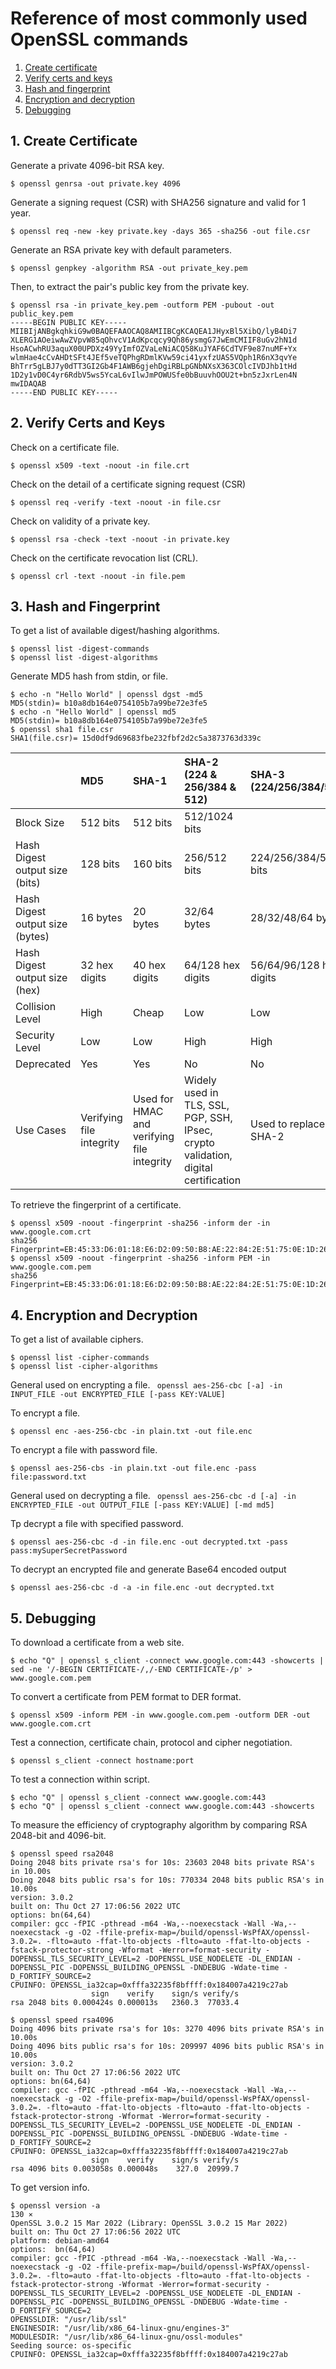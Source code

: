 # Reference of most commonly used OpenSSL commands
1. [Create certificate](#1-create-certificate)
2. [Verify certs and keys](#2-verify-certs-and-keys)
3. [Hash and fingerprint](#3-hash-and-fingerprint)
4. [Encryption and decryption](#4-encryption-and-decryption)
5. [Debugging](#5-debugging)

## 1. Create Certificate
Generate a private 4096-bit RSA key.
```console
$ openssl genrsa -out private.key 4096
```

Generate a signing request (CSR) with SHA256 signature and valid for 1 year.
```console
$ openssl req -new -key private.key -days 365 -sha256 -out file.csr
```

Generate an RSA private key with default parameters.
```console
$ openssl genpkey -algorithm RSA -out private_key.pem
```

Then, to extract the pair's public key from the private key.
```console
$ openssl rsa -in private_key.pem -outform PEM -pubout -out public_key.pem
-----BEGIN PUBLIC KEY-----
MIIBIjANBgkqhkiG9w0BAQEFAAOCAQ8AMIIBCgKCAQEA1JHyxBl5XibQ/lyB4Di7
XLERG1AOeiwAwZVpvW85qOhvcV1AdKpcqcy9Qh86ysmgG7JwEmCMIIF8uGv2hN1d
HsoACwhRU3aquX00UPDXz49YyImfOZVaLeNiACQ58KuJYAF6CdTVF9e87nuMF+Yx
wlmHae4cCvAHDtSFt4JEf5veTQPhgRDmlKVw59ci41yxfzUAS5VQph1R6nX3qvYe
BhTrr5gLBJ7y0dTT3GI2Gb4F1AWB6gjehDgiRBLpGNbNXsX363COlcIVDJhb1tHd
1D2y1vD0C4yr6RdbV5ws5YcaL6vIlwJmPOWUSfe0bBuuvhOOU2t+bn5zJxrLen4N
mwIDAQAB
-----END PUBLIC KEY-----
```

## 2. Verify Certs and Keys
Check on a certificate file.
```console
$ openssl x509 -text -noout -in file.crt
```

Check on the detail of a certificate signing request (CSR)
```console
$ openssl req -verify -text -noout -in file.csr
```

Check on validity of a private key.
```console
$ openssl rsa -check -text -noout -in private.key
```

Check on the certificate revocation list (CRL).
```console
$ openssl crl -text -noout -in file.pem
```

## 3. Hash and Fingerprint
To get a list of available digest/hashing algorithms.
```console
$ openssl list -digest-commands
$ openssl list -digest-algorithms
```

Generate MD5 hash from stdin, or file.
```console
$ echo -n "Hello World" | openssl dgst -md5
MD5(stdin)= b10a8db164e0754105b7a99be72e3fe5
$ echo -n "Hello World" | openssl md5
MD5(stdin)= b10a8db164e0754105b7a99be72e3fe5
$ openssl sha1 file.csr
SHA1(file.csr)= 15d0df9d69683fbe232fbf2d2c5a3873763d339c
```

| | MD5 | SHA-1 | SHA-2 (224 & 256/384 & 512) | SHA-3 (224/256/384/512) |
| :- | :- | :- | :- | :- |
| Block Size | 512 bits | 512 bits | 512/1024 bits | |
| Hash Digest output size (bits) | 128 bits  | 160 bits  | 256/512 bits | 224/256/384/512 bits |
| Hash Digest output size (bytes) | 16 bytes  | 20 bytes | 32/64 bytes | 28/32/48/64 bytes |
| Hash Digest output size (hex) | 32 hex digits  | 40 hex digits  | 64/128 hex digits | 56/64/96/128 hex digits |
| Collision Level | High | Cheap | Low | Low |
| Security Level | Low | Low | High | High |
| Deprecated | Yes | Yes | No | No |
| Use Cases | Verifying file integrity | Used for HMAC and verifying file integrity | Widely used in TLS, SSL, PGP, SSH, IPsec, crypto validation, digital certification | Used to replace SHA-2 | 

To retrieve the fingerprint of a certificate.
```console
$ openssl x509 -noout -fingerprint -sha256 -inform der -in www.google.com.crt
sha256 Fingerprint=EB:45:33:D6:01:18:E6:D2:09:50:B8:AE:22:84:2E:51:75:0E:1D:26:3A:60:8B:B3:98:02:13:65:95:95:77:9C
$ openssl x509 -noout -fingerprint -sha256 -inform PEM -in www.google.com.pem
sha256 Fingerprint=EB:45:33:D6:01:18:E6:D2:09:50:B8:AE:22:84:2E:51:75:0E:1D:26:3A:60:8B:B3:98:02:13:65:95:95:77:9C
```

## 4. Encryption and Decryption
To get a list of available ciphers.
```console
$ openssl list -cipher-commands
$ openssl list -cipher-algorithms
```

General used on encrypting a file.
``` openssl aes-256-cbc [-a] -in INPUT_FILE -out ENCRYPTED_FILE [-pass KEY:VALUE]```

To encrypt a file.
```console
$ openssl enc -aes-256-cbc -in plain.txt -out file.enc
```

To encrypt a file with password file.
```console
$ openssl aes-256-cbs -in plain.txt -out file.enc -pass file:password.txt
```

General used on decrypting a file.
``` openssl aes-256-cbc -d [-a] -in ENCRYPTED_FILE -out OUTPUT_FILE [-pass KEY:VALUE] [-md md5]```

Tp decrypt a file with specified password.
```console
$ openssl aes-256-cbc -d -in file.enc -out decrypted.txt -pass pass:mySuperSecretPassword
```

To decrypt an encrypted file and generate Base64 encoded output
```console
$ openssl aes-256-cbc -d -a -in file.enc -out decrypted.txt 
```

## 5. Debugging
To download a certificate from a web site.
```console
$ echo "Q" | openssl s_client -connect www.google.com:443 -showcerts | sed -ne '/-BEGIN CERTIFICATE-/,/-END CERTIFICATE-/p' > www.google.com.pem
```

To convert a certificate from PEM format to DER format.
```console
$ openssl x509 -inform PEM -in www.google.com.pem -outform DER -out www.google.com.crt
```

Test a connection, certificate chain, protocol and cipher negotiation.
```console
$ openssl s_client -connect hostname:port
```

To test a connection within script.
```console
$ echo "Q" | openssl s_client -connect www.google.com:443
$ echo "Q" | openssl s_client -connect www.google.com:443 -showcerts
```

To measure the efficiency of cryptography algorithm by comparing RSA 2048-bit and 4096-bit.
```console
$ openssl speed rsa2048
Doing 2048 bits private rsa's for 10s: 23603 2048 bits private RSA's in 10.00s
Doing 2048 bits public rsa's for 10s: 770334 2048 bits public RSA's in 10.00s
version: 3.0.2
built on: Thu Oct 27 17:06:56 2022 UTC
options: bn(64,64)
compiler: gcc -fPIC -pthread -m64 -Wa,--noexecstack -Wall -Wa,--noexecstack -g -O2 -ffile-prefix-map=/build/openssl-WsPfAX/openssl-3.0.2=. -flto=auto -ffat-lto-objects -flto=auto -ffat-lto-objects -fstack-protector-strong -Wformat -Werror=format-security -DOPENSSL_TLS_SECURITY_LEVEL=2 -DOPENSSL_USE_NODELETE -DL_ENDIAN -DOPENSSL_PIC -DOPENSSL_BUILDING_OPENSSL -DNDEBUG -Wdate-time -D_FORTIFY_SOURCE=2
CPUINFO: OPENSSL_ia32cap=0xfffa32235f8bffff:0x184007a4219c27ab
                  sign    verify    sign/s verify/s
rsa 2048 bits 0.000424s 0.000013s   2360.3  77033.4

$ openssl speed rsa4096
Doing 4096 bits private rsa's for 10s: 3270 4096 bits private RSA's in 10.00s
Doing 4096 bits public rsa's for 10s: 209997 4096 bits public RSA's in 10.00s
version: 3.0.2
built on: Thu Oct 27 17:06:56 2022 UTC
options: bn(64,64)
compiler: gcc -fPIC -pthread -m64 -Wa,--noexecstack -Wall -Wa,--noexecstack -g -O2 -ffile-prefix-map=/build/openssl-WsPfAX/openssl-3.0.2=. -flto=auto -ffat-lto-objects -flto=auto -ffat-lto-objects -fstack-protector-strong -Wformat -Werror=format-security -DOPENSSL_TLS_SECURITY_LEVEL=2 -DOPENSSL_USE_NODELETE -DL_ENDIAN -DOPENSSL_PIC -DOPENSSL_BUILDING_OPENSSL -DNDEBUG -Wdate-time -D_FORTIFY_SOURCE=2
CPUINFO: OPENSSL_ia32cap=0xfffa32235f8bffff:0x184007a4219c27ab
                  sign    verify    sign/s verify/s
rsa 4096 bits 0.003058s 0.000048s    327.0  20999.7
```

To get version info.
```console
$ openssl version -a                                                                                                                                 130 ⨯
OpenSSL 3.0.2 15 Mar 2022 (Library: OpenSSL 3.0.2 15 Mar 2022)
built on: Thu Oct 27 17:06:56 2022 UTC
platform: debian-amd64
options:  bn(64,64)
compiler: gcc -fPIC -pthread -m64 -Wa,--noexecstack -Wall -Wa,--noexecstack -g -O2 -ffile-prefix-map=/build/openssl-WsPfAX/openssl-3.0.2=. -flto=auto -ffat-lto-objects -flto=auto -ffat-lto-objects -fstack-protector-strong -Wformat -Werror=format-security -DOPENSSL_TLS_SECURITY_LEVEL=2 -DOPENSSL_USE_NODELETE -DL_ENDIAN -DOPENSSL_PIC -DOPENSSL_BUILDING_OPENSSL -DNDEBUG -Wdate-time -D_FORTIFY_SOURCE=2
OPENSSLDIR: "/usr/lib/ssl"
ENGINESDIR: "/usr/lib/x86_64-linux-gnu/engines-3"
MODULESDIR: "/usr/lib/x86_64-linux-gnu/ossl-modules"
Seeding source: os-specific
CPUINFO: OPENSSL_ia32cap=0xfffa32235f8bffff:0x184007a4219c27ab
```



